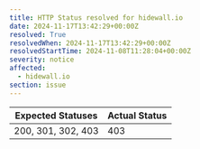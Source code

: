 ```yaml
---
title: HTTP Status resolved for hidewall.io
date: 2024-11-17T13:42:29+00:00Z
resolved: True
resolvedWhen: 2024-11-17T13:42:29+00:00Z
resolvedStartTime: 2024-11-08T11:28:04+00:00Z
severity: notice
affected:
  - hidewall.io
section: issue
---
```


| Expected Statuses | Actual Status  |
|-------------------|----------------|
| 200, 301, 302, 403 | 403 |
